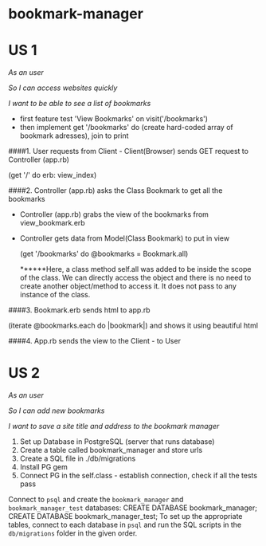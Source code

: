 # bookmark-manager

# US 1
_As an user_

_So I can access websites quickly_

_I want to be able to see a list of bookmarks_
* first feature test 'View Bookmarks' on visit('/bookmarks')
* then implement get '/bookmarks' do (create hard-coded array of bookmark adresses), join to print


####1. User requests from Client - Client(Browser) sends GET request to Controller (app.rb) 

   (get '/' do erb: view_index)
   
####2. Controller (app.rb) asks the Class Bookmark to get all the bookmarks

* Controller (app.rb) grabs the view of the bookmarks from view_bookmark.erb 
 
* Controller gets data from Model(Class Bookmark) to put in view

   (get '/bookmarks' do @bookmarks = Bookmark.all) 
   
   ******Here, a class method self.all was added to be inside the scope of the class.
   We can directly access the object and there is no need to create another object/method to access it. 
   It does not pass to any instance of the class.
   
####3. Bookmark.erb sends html to app.rb 

   (iterate @bookmarks.each do |bookmark|) and shows it using beautiful html

####4. App.rb sends the view to the Client - to User



# US 2

_As an user_

_So I can add new bookmarks_

_I want to save a site title and address to the bookmark manager_

1. Set up Database in PostgreSQL (server that runs database)
2. Create a table called bookmark_manager and store urls
3. Create a SQL file in ./db/migrations
4. Install PG gem
5. Connect PG in the self.class - establish connection, check if all the tests pass
  
  Connect to `psql` and create the `bookmark_manager` and `bookmark_manager_test` databases:
CREATE DATABASE bookmark_manager;
CREATE DATABASE bookmark_manager_test;
To set up the appropriate tables, connect to each database in `psql` and run the SQL scripts in the `db/migrations` folder in the given order.
